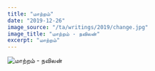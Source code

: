 ```yaml
---
title: "மாற்றம்"
date: "2019-12-26"
image_source: "/ta/writings/2019/change.jpg"
image_title: "மாற்றம் - நவிலன்"
excerpt: "மாற்றம்"
---
```


<!--more-->

![மாற்றம் - நவிலன்](/ta/writings/2019/change.jpg)